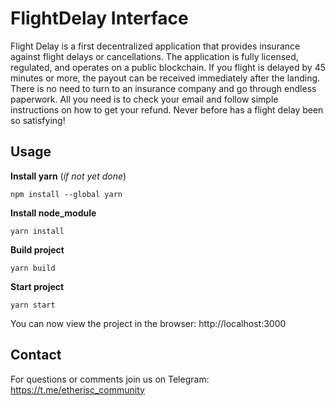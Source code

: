 # FlightDelay Interface

Flight Delay is a first decentralized application that provides insurance against flight delays or cancellations. The application is fully licensed, regulated, and operates on a public blockchain. If you flight is delayed by 45 minutes or more, the payout can be received immediately after the landing. There is no need to turn to an insurance company and go through endless paperwork. All you need is to check your email and follow simple instructions on how to get your refund. Never before has a flight delay been so satisfying!

## Usage

**Install yarn** (*if not yet done*)

    npm install --global yarn

**Install node_module**

    yarn install

**Build project**

    yarn build

**Start project**

    yarn start

You can now view the project in the browser: http://localhost:3000

## Contact

For questions or comments join us on Telegram: https://t.me/etherisc_community
